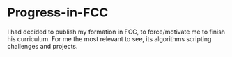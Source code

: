 # Progress-in-FCC
I had decided to publish my formation in FCC, to force/motivate me to finish his curriculum. For me the most relevant to see, its algorithms scripting challenges and projects.
